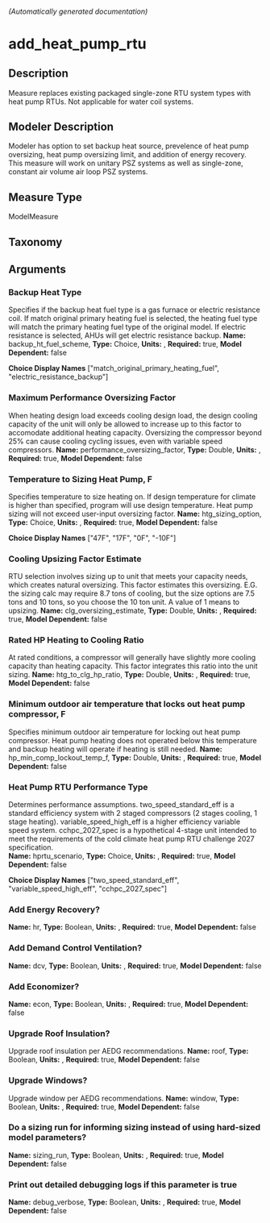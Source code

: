 

###### (Automatically generated documentation)

# add_heat_pump_rtu

## Description
Measure replaces existing packaged single-zone RTU system types with heat pump RTUs. Not applicable for water coil systems.

## Modeler Description
Modeler has option to set backup heat source, prevelence of heat pump oversizing, heat pump oversizing limit, and addition of energy recovery. This measure will work on unitary PSZ systems as well as single-zone, constant air volume air loop PSZ systems.

## Measure Type
ModelMeasure

## Taxonomy


## Arguments


### Backup Heat Type
Specifies if the backup heat fuel type is a gas furnace or electric resistance coil. If match original primary heating fuel is selected, the heating fuel type will match the primary heating fuel type of the original model. If electric resistance is selected, AHUs will get electric resistance backup.
**Name:** backup_ht_fuel_scheme,
**Type:** Choice,
**Units:** ,
**Required:** true,
**Model Dependent:** false

**Choice Display Names** ["match_original_primary_heating_fuel", "electric_resistance_backup"]


### Maximum Performance Oversizing Factor
When heating design load exceeds cooling design load, the design cooling capacity of the unit will only be allowed to increase up to this factor to accomodate additional heating capacity. Oversizing the compressor beyond 25% can cause cooling cycling issues, even with variable speed compressors.
**Name:** performance_oversizing_factor,
**Type:** Double,
**Units:** ,
**Required:** true,
**Model Dependent:** false


### Temperature to Sizing Heat Pump, F
Specifies temperature to size heating on. If design temperature for climate is higher than specified, program will use design temperature. Heat pump sizing will not exceed user-input oversizing factor.
**Name:** htg_sizing_option,
**Type:** Choice,
**Units:** ,
**Required:** true,
**Model Dependent:** false

**Choice Display Names** ["47F", "17F", "0F", "-10F"]


### Cooling Upsizing Factor Estimate
RTU selection involves sizing up to unit that meets your capacity needs, which creates natural oversizing. This factor estimates this oversizing. E.G. the sizing calc may require 8.7 tons of cooling, but the size options are 7.5 tons and 10 tons, so you choose the 10 ton unit. A value of 1 means to upsizing.
**Name:** clg_oversizing_estimate,
**Type:** Double,
**Units:** ,
**Required:** true,
**Model Dependent:** false


### Rated HP Heating to Cooling Ratio
At rated conditions, a compressor will generally have slightly more cooling capacity than heating capacity. This factor integrates this ratio into the unit sizing.
**Name:** htg_to_clg_hp_ratio,
**Type:** Double,
**Units:** ,
**Required:** true,
**Model Dependent:** false


### Minimum outdoor air temperature that locks out heat pump compressor, F
Specifies minimum outdoor air temperature for locking out heat pump compressor. Heat pump heating does not operated below this temperature and backup heating will operate if heating is still needed.
**Name:** hp_min_comp_lockout_temp_f,
**Type:** Double,
**Units:** ,
**Required:** true,
**Model Dependent:** false


### Heat Pump RTU Performance Type
Determines performance assumptions. two_speed_standard_eff is a standard efficiency system with 2 staged compressors (2 stages cooling, 1 stage heating). variable_speed_high_eff is a higher efficiency variable speed system. cchpc_2027_spec is a hypothetical 4-stage unit intended to meet the requirements of the cold climate heat pump RTU challenge 2027 specification.  
**Name:** hprtu_scenario,
**Type:** Choice,
**Units:** ,
**Required:** true,
**Model Dependent:** false

**Choice Display Names** ["two_speed_standard_eff", "variable_speed_high_eff", "cchpc_2027_spec"]


### Add Energy Recovery?

**Name:** hr,
**Type:** Boolean,
**Units:** ,
**Required:** true,
**Model Dependent:** false


### Add Demand Control Ventilation?

**Name:** dcv,
**Type:** Boolean,
**Units:** ,
**Required:** true,
**Model Dependent:** false


### Add Economizer?

**Name:** econ,
**Type:** Boolean,
**Units:** ,
**Required:** true,
**Model Dependent:** false


### Upgrade Roof Insulation?
Upgrade roof insulation per AEDG recommendations.
**Name:** roof,
**Type:** Boolean,
**Units:** ,
**Required:** true,
**Model Dependent:** false


### Upgrade Windows?
Upgrade window per AEDG recommendations.
**Name:** window,
**Type:** Boolean,
**Units:** ,
**Required:** true,
**Model Dependent:** false


### Do a sizing run for informing sizing instead of using hard-sized model parameters?

**Name:** sizing_run,
**Type:** Boolean,
**Units:** ,
**Required:** true,
**Model Dependent:** false


### Print out detailed debugging logs if this parameter is true

**Name:** debug_verbose,
**Type:** Boolean,
**Units:** ,
**Required:** true,
**Model Dependent:** false






